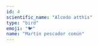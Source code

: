 ```yaml
---
id: 4
scientific_name: "Alcedo atthis"
type: "bird"
emoji: "🐦"
name: "Martín pescador común"
---
```

